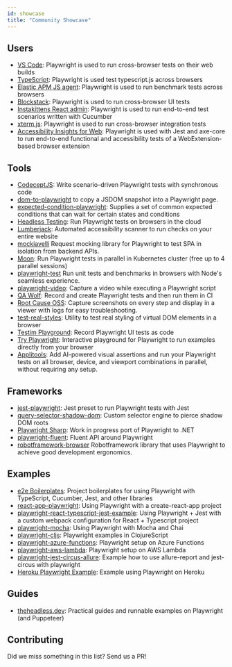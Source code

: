 ```yaml
---
id: showcase
title: "Community Showcase"
---
```


## Users
* [VS Code](https://github.com/microsoft/vscode): Playwright is used to run cross-browser tests on their web builds
* [TypeScript](https://github.com/microsoft/TypeScript): Playwright is used test typescript.js across browsers
* [Elastic APM JS agent](https://github.com/elastic/apm-agent-rum-js): Playwright is used to run benchmark tests across browsers
* [Blockstack](https://github.com/blockstack/ux): Playwright is used to run cross-browser UI tests
* [Instakittens React admin](https://github.com/fredericbonnet/instakittens-react-admin): Playwright is used to run end-to-end test scenarios written with Cucumber
* [xterm.js](https://github.com/xtermjs/xterm.js): Playwright is used to run cross-browser integration tests
* [Accessibility Insights for Web](https://github.com/microsoft/accessibility-insights-web): Playwright is used with Jest and axe-core to run end-to-end functional and accessibility tests of a WebExtension-based browser extension

## Tools
* [CodeceptJS](https://github.com/Codeception/CodeceptJS): Write scenario-driven Playwright tests with synchronous code
* [dom-to-playwright](https://github.com/Xiphe/dom-to-playwright) to copy a JSDOM snapshot into a Playwright page.
* [expected-condition-playwright](https://github.com/elaichenkov/expected-condition-playwright): Supplies a set of common expected conditions that can wait for certain states and conditions
* [Headless Testing](https://headlesstesting.com/support/start/playwright.html): Run Playwright tests on browsers in the cloud
* [Lumberjack](https://github.com/JakePartusch/lumberjack): Automated accessibility scanner to run checks on your entire website
* [mockiavelli](https://github.com/HLTech/mockiavelli) Request mocking library for Playwright to test SPA in isolation from backend APIs.
* [Moon](https://github.com/aerokube/moon): Run Playwright tests in parallel in Kubernetes cluster (free up to 4 parallel sessions)
* [playwright-test](https://github.com/hugomrdias/playwright-test) Run unit tests and benchmarks in browsers with Node's seamless experience.
* [playwright-video](https://github.com/qawolf/playwright-video): Capture a video while executing a Playwright script
* [QA Wolf](https://github.com/qawolf/qawolf): Record and create Playwright tests and then run them in CI
* [Root Cause OSS](https://github.com/testimio/root-cause): Capture screenshots on every step and display in a viewer with logs for easy troubleshooting.
* [test-real-styles](https://github.com/Xiphe/test-real-styles): Utility to test real styling of virtual DOM elements in a browser
* [Testim Playground](https://www.testim.io/playground/): Record Playwright UI tests as code
* [Try Playwright](https://try.playwright.tech/): Interactive playground for Playwright to run examples directly from your browser
* [Applitools](https://applitools.com): Add AI-powered visual assertions and run your Playwright tests on all browser, device, and viewport combinations in parallel, without requiring any setup.

## Frameworks
* [jest-playwright](https://github.com/mmarkelov/jest-playwright): Jest preset to run Playwright tests with Jest
* [query-selector-shadow-dom](https://github.com/Georgegriff/query-selector-shadow-dom): Custom selector engine to pierce shadow DOM roots
* [Playwright Sharp](https://github.com/kblok/playwright-sharp): Work in progress port of Playwright to .NET
* [playwright-fluent](https://github.com/hdorgeval/playwright-fluent): Fluent API around Playwright
* [robotframework-browser](https://robotframework-browser.org/) Robotframework library that uses Playwright to achieve good development ergonomics.

## Examples
* [e2e Boilerplates](https://github.com/e2e-boilerplate?utf8=%E2%9C%93&q=playwright): Project boilerplates for using Playwright with TypeScript, Cucumber, Jest, and other libraries
* [react-app-playwright](https://github.com/KyleADay/react-app-playwright): Using Playwright with a create-react-app project
* [playwright-react-typescript-jest-example](https://github.com/azemetre/playwright-react-typescript-jest-example): Using Playwright + Jest with a custom webpack configuration for React + Typescript project 
* [playwright-mocha](https://github.com/roggerfe/playwright-mocha): Using Playwright with Mocha and Chai
* [playwright-cljs](https://github.com/apeckham/playwright-cljs): Playwright examples in ClojureScript
* [playwright-azure-functions](https://github.com/arjun27/playwright-azure-functions): Playwright setup on Azure Functions
* [playwright-aws-lambda](https://github.com/austinkelleher/playwright-aws-lambda): Playwright setup on AWS Lambda
* [playwright-jest-circus-allure](https://github.com/d-shch/playwright-jest-circus-allure): Example how to use allure-report and jest-circus with playwright
* [Heroku Playwright Example](https://github.com/mxschmitt/heroku-playwright-example): Example using Playwright on Heroku

## Guides
* [theheadless.dev](https://theheadless.dev): Practical guides and runnable examples on Playwright (and Puppeteer)

## Contributing

Did we miss something in this list? Send us a PR!

[Playwright]: ./api/class-playwright.md "Playwright"
[Browser]: ./api/class-browser.md "Browser"
[BrowserContext]: ./api/class-browsercontext.md "BrowserContext"
[Page]: ./api/class-page.md "Page"
[Frame]: ./api/class-frame.md "Frame"
[ElementHandle]: ./api/class-elementhandle.md "ElementHandle"
[JSHandle]: ./api/class-jshandle.md "JSHandle"
[ConsoleMessage]: ./api/class-consolemessage.md "ConsoleMessage"
[Dialog]: ./api/class-dialog.md "Dialog"
[Download]: ./api/class-download.md "Download"
[Video]: ./api/class-video.md "Video"
[FileChooser]: ./api/class-filechooser.md "FileChooser"
[Keyboard]: ./api/class-keyboard.md "Keyboard"
[Mouse]: ./api/class-mouse.md "Mouse"
[Touchscreen]: ./api/class-touchscreen.md "Touchscreen"
[Request]: ./api/class-request.md "Request"
[Response]: ./api/class-response.md "Response"
[Selectors]: ./api/class-selectors.md "Selectors"
[Route]: ./api/class-route.md "Route"
[WebSocket]: ./api/class-websocket.md "WebSocket"
[TimeoutError]: ./api/class-timeouterror.md "TimeoutError"
[Accessibility]: ./api/class-accessibility.md "Accessibility"
[Worker]: ./api/class-worker.md "Worker"
[BrowserServer]: ./api/class-browserserver.md "BrowserServer"
[BrowserType]: ./api/class-browsertype.md "BrowserType"
[Logger]: ./api/class-logger.md "Logger"
[ChromiumBrowser]: ./api/class-chromiumbrowser.md "ChromiumBrowser"
[ChromiumBrowserContext]: ./api/class-chromiumbrowsercontext.md "ChromiumBrowserContext"
[ChromiumCoverage]: ./api/class-chromiumcoverage.md "ChromiumCoverage"
[CDPSession]: ./api/class-cdpsession.md "CDPSession"
[FirefoxBrowser]: ./api/class-firefoxbrowser.md "FirefoxBrowser"
[WebKitBrowser]: ./api/class-webkitbrowser.md "WebKitBrowser"
[Array]: https://developer.mozilla.org/en-US/docs/Web/JavaScript/Reference/Global_Objects/Array "Array"
[Buffer]: https://nodejs.org/api/buffer.html#buffer_class_buffer "Buffer"
[ChildProcess]: https://nodejs.org/api/child_process.html "ChildProcess"
[Element]: https://developer.mozilla.org/en-US/docs/Web/API/element "Element"
[Error]: https://nodejs.org/api/errors.html#errors_class_error "Error"
[Evaluation Argument]: ./core-concepts.md#evaluationargument "Evaluation Argument"
[Map]: https://developer.mozilla.org/en-US/docs/Web/JavaScript/Reference/Global_Objects/Map "Map"
[Object]: https://developer.mozilla.org/en-US/docs/Web/JavaScript/Reference/Global_Objects/Object "Object"
[Promise]: https://developer.mozilla.org/en-US/docs/Web/JavaScript/Reference/Global_Objects/Promise "Promise"
[RegExp]: https://developer.mozilla.org/en-US/docs/Web/JavaScript/Reference/Global_Objects/RegExp "RegExp"
[Serializable]: https://developer.mozilla.org/en-US/docs/Web/JavaScript/Reference/Global_Objects/JSON/stringify#Description "Serializable"
[UIEvent.detail]: https://developer.mozilla.org/en-US/docs/Web/API/UIEvent/detail "UIEvent.detail"
[URL]: https://nodejs.org/api/url.html "URL"
[USKeyboardLayout]: ../src/usKeyboardLayout.ts "USKeyboardLayout"
[UnixTime]: https://en.wikipedia.org/wiki/Unix_time "Unix Time"
[boolean]: https://developer.mozilla.org/en-US/docs/Web/JavaScript/Data_structures#Boolean_type "Boolean"
[function]: https://developer.mozilla.org/en-US/docs/Web/JavaScript/Reference/Global_Objects/Function "Function"
[iterator]: https://developer.mozilla.org/en-US/docs/Web/JavaScript/Reference/Iteration_protocols "Iterator"
[null]: https://developer.mozilla.org/en-US/docs/Web/JavaScript/Reference/Global_Objects/null "null"
[number]: https://developer.mozilla.org/en-US/docs/Web/JavaScript/Data_structures#Number_type "Number"
[origin]: https://developer.mozilla.org/en-US/docs/Glossary/Origin "Origin"
[selector]: https://developer.mozilla.org/en-US/docs/Web/CSS/CSS_Selectors "selector"
[Readable]: https://nodejs.org/api/stream.html#stream_class_stream_readable "Readable"
[string]: https://developer.mozilla.org/en-US/docs/Web/JavaScript/Data_structures#String_type "string"
[xpath]: https://developer.mozilla.org/en-US/docs/Web/XPath "xpath"
